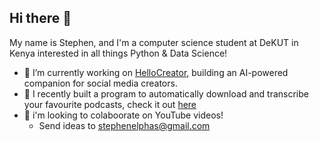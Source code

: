 ## Hi there 👋
My name is Stephen, and I'm a computer science student at DeKUT in Kenya interested in all things Python & Data Science!

- 🌱 I’m currently working on [HelloCreator](https//hellocreator.com), building an AI-powered companion for social media creators. 
- 👯 I recently built a program to automatically download and transcribe your favourite podcasts, check it out [here](https://github.com/stephenongoma)
- 🤔 i'm looking to colaboorate on YouTube videos!
  -  Send ideas to stephenelphas@gmail.com

<!--
**stephenongoma/stephenongoma** is a ✨ _special_ ✨ repository because its `README.md` (this file) appears on your GitHub profile.

Here are some ideas to get you started:

- 🔭 I’m currently working on ...
- 🌱 I’m currently learning ...
- 👯 I’m looking to collaborate on ...
- 🤔 I’m looking for help with ...
- 💬 Ask me about ...
- 📫 How to reach me: ...
- 😄 Pronouns: ...
- ⚡ Fun fact: ...
-->
